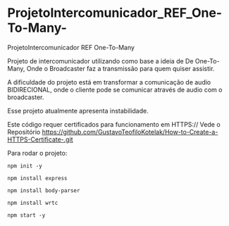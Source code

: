 # ProjetoIntercomunicador_REF_One-To-Many-
ProjetoIntercomunicador REF One-To-Many


Projeto de intercomunicador utilizando como base a ideia de De One-To-Many, Onde o Broadcaster faz a transmissão para quem quiser assistir.

A dificuldade do projeto está em transformar a comunicação de audio BIDIRECIONAL, onde o cliente pode se comunicar através de audio com o broadcaster.

Esse projeto atualmente apresenta instabilidade.

Este código requer certificados para funcionamento em HTTPS://
Vede o Repositório https://github.com/GustavoTeofiloKotelak/How-to-Create-a-HTTPS-Certificate-.git

Para rodar o projeto:

```
npm init -y
```

```
npm install express
```

```
npm install body-parser
```

```
npm install wrtc
```

```
npm start -y
```


